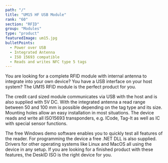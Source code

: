 ```yaml
---
path: "/"
title: "UM15 HF USB Module"
rank: "60"
section: "RFID"
group: "Modules"
type: "product"
featuredImage: um15.jpg
bulletPoints:
  - Power over USB
  - Integrated Antenna
  - ISO 15693 compatible
  - Reads and writes NFC type 5 tags
---
```

You are looking for a complete RFID module with internal antenna to integrate into your own device? You have a USB interface on your host system? The UM15 RFID module is the perfect product for you.

The credit card sized module communicates via USB with the host and is also supplied with 5V DC. With the integrated antenna a read range between 50 and 100 mm is possible depending on the tag type and its size. Mounting holes allow an easy installation in most situations. The device reads and write all ISO15693 transponders, e.g. ICode, Tag-It as well as IC with special sensor functions.

The free Windows demo software enables you to quickly test all features of the reader. For programming the device a free .NET DLL is also supplied. Drivers for other operating systems like Linux and MacOS all using the device in any setup. If you are looking for a finished product with these features, the DeskID ISO is the right device for you.
